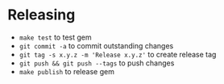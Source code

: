 # Releasing

- `make test` to test gem
- `git commit -a` to commit outstanding changes
- `git tag -s x.y.z -m 'Release x.y.z'` to create release tag
- `git push && git push --tags` to push changes
- `make publish` to release gem
